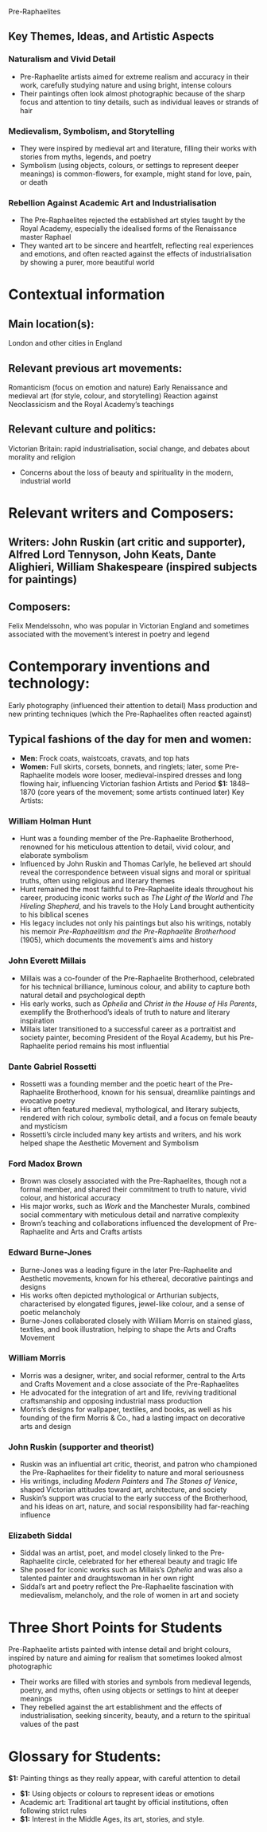 Pre-Raphaelites
## Key Themes, Ideas, and Artistic Aspects
### Naturalism and Vivid Detail
- Pre-Raphaelite artists aimed for extreme realism and accuracy in their work, carefully studying nature and using bright, intense colours
- Their paintings often look almost photographic because of the sharp focus and attention to tiny details, such as individual leaves or strands of hair
### Medievalism, Symbolism, and Storytelling
- They were inspired by medieval art and literature, filling their works with stories from myths, legends, and poetry
- Symbolism (using objects, colours, or settings to represent deeper meanings) is common-flowers, for example, might stand for love, pain, or death
### Rebellion Against Academic Art and Industrialisation
- The Pre-Raphaelites rejected the established art styles taught by the Royal Academy, especially the idealised forms of the Renaissance master Raphael
- They wanted art to be sincere and heartfelt, reflecting real experiences and emotions, and often reacted against the effects of industrialisation by showing a purer, more beautiful world
# Contextual information
## Main location(s):
London and other cities in England
## Relevant previous art movements:
Romanticism (focus on emotion and nature)
Early Renaissance and medieval art (for style, colour, and storytelling)
Reaction against Neoclassicism and the Royal Academy’s teachings
## Relevant culture and politics:
Victorian Britain: rapid industrialisation, social change, and debates about morality and religion
- Concerns about the loss of beauty and spirituality in the modern, industrial world
# Relevant writers and Composers:
## Writers: John Ruskin (art critic and supporter), Alfred Lord Tennyson, John Keats, Dante Alighieri, William Shakespeare (inspired subjects for paintings)
## Composers:
 Felix Mendelssohn, who was popular in Victorian England and sometimes associated with the movement’s interest in poetry and legend
# Contemporary inventions and technology:
Early photography (influenced their attention to detail)
Mass production and new printing techniques (which the Pre-Raphaelites often reacted against)
## Typical fashions of the day for men and women:
- **Men:** Frock coats, waistcoats, cravats, and top hats
- **Women:**  Full skirts, corsets, bonnets, and ringlets; later, some Pre-Raphaelite models wore looser, medieval-inspired dresses and long flowing hair, influencing Victorian fashion
Artists and Period
**$1:**
1848–1870 (core years of the movement; some artists continued later)
Key Artists:
### William Holman Hunt
- Hunt was a founding member of the Pre-Raphaelite Brotherhood, renowned for his meticulous attention to detail, vivid colour, and elaborate symbolism
- Influenced by John Ruskin and Thomas Carlyle, he believed art should reveal the correspondence between visual signs and moral or spiritual truths, often using religious and literary themes
- Hunt remained the most faithful to Pre-Raphaelite ideals throughout his career, producing iconic works such as *The Light of the World* and *The Hireling Shepherd*, and his travels to the Holy Land brought authenticity to his biblical scenes
- His legacy includes not only his paintings but also his writings, notably his memoir *Pre-Raphaelitism and the Pre-Raphaelite Brotherhood* (1905), which documents the movement’s aims and history
### John Everett Millais
- Millais was a co-founder of the Pre-Raphaelite Brotherhood, celebrated for his technical brilliance, luminous colour, and ability to capture both natural detail and psychological depth
- His early works, such as *Ophelia* and *Christ in the House of His Parents*, exemplify the Brotherhood’s ideals of truth to nature and literary inspiration
- Millais later transitioned to a successful career as a portraitist and society painter, becoming President of the Royal Academy, but his Pre-Raphaelite period remains his most influential
### Dante Gabriel Rossetti
- Rossetti was a founding member and the poetic heart of the Pre-Raphaelite Brotherhood, known for his sensual, dreamlike paintings and evocative poetry
- His art often featured medieval, mythological, and literary subjects, rendered with rich colour, symbolic detail, and a focus on female beauty and mysticism
- Rossetti’s circle included many key artists and writers, and his work helped shape the Aesthetic Movement and Symbolism
### Ford Madox Brown
- Brown was closely associated with the Pre-Raphaelites, though not a formal member, and shared their commitment to truth to nature, vivid colour, and historical accuracy
- His major works, such as *Work* and the Manchester Murals, combined social commentary with meticulous detail and narrative complexity
- Brown’s teaching and collaborations influenced the development of Pre-Raphaelite and Arts and Crafts artists
### Edward Burne-Jones
- Burne-Jones was a leading figure in the later Pre-Raphaelite and Aesthetic movements, known for his ethereal, decorative paintings and designs
- His works often depicted mythological or Arthurian subjects, characterised by elongated figures, jewel-like colour, and a sense of poetic melancholy
- Burne-Jones collaborated closely with William Morris on stained glass, textiles, and book illustration, helping to shape the Arts and Crafts Movement
### William Morris
- Morris was a designer, writer, and social reformer, central to the Arts and Crafts Movement and a close associate of the Pre-Raphaelites
- He advocated for the integration of art and life, reviving traditional craftsmanship and opposing industrial mass production
- Morris’s designs for wallpaper, textiles, and books, as well as his founding of the firm Morris & Co., had a lasting impact on decorative arts and design
### John Ruskin (supporter and theorist)
- Ruskin was an influential art critic, theorist, and patron who championed the Pre-Raphaelites for their fidelity to nature and moral seriousness
- His writings, including *Modern Painters* and *The Stones of Venice*, shaped Victorian attitudes toward art, architecture, and society
- Ruskin’s support was crucial to the early success of the Brotherhood, and his ideas on art, nature, and social responsibility had far-reaching influence
### Elizabeth Siddal
- Siddal was an artist, poet, and model closely linked to the Pre-Raphaelite circle, celebrated for her ethereal beauty and tragic life
- She posed for iconic works such as Millais’s *Ophelia* and was also a talented painter and draughtswoman in her own right
- Siddal’s art and poetry reflect the Pre-Raphaelite fascination with medievalism, melancholy, and the role of women in art and society
# Three Short Points for Students
Pre-Raphaelite artists painted with intense detail and bright colours, inspired by nature and aiming for realism that sometimes looked almost photographic
- Their works are filled with stories and symbols from medieval legends, poetry, and myths, often using objects or settings to hint at deeper meanings
- They rebelled against the art establishment and the effects of industrialisation, seeking sincerity, beauty, and a return to the spiritual values of the past
# Glossary for Students:
**$1:** Painting things as they really appear, with careful attention to detail
- **$1:** Using objects or colours to represent ideas or emotions
- Academic art: Traditional art taught by official institutions, often following strict rules
- **$1:** Interest in the Middle Ages, its art, stories, and style.